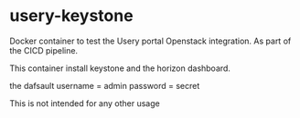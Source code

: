 # usery-keystone

Docker container to test the Usery portal Openstack integration.
As part of the CICD pipeline.

This container install keystone and the horizon dashboard.

the dafsault 
username = admin
password = secret

This is not intended for any other usage

